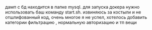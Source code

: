 дамп с бд находится в папке mysql.
для запуска докера нужно использовать баш команду start.sh.
извиняюсь за костыли и не отшлифованный код, очень многое я не успел, хотелось добавить категории фильтрацию , нормальную авторизацию и тп вещи

